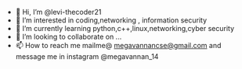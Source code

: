 - 👋 Hi, I’m @levi-thecoder21
- 👀 I’m interested in coding,networking , information security
- 🌱 I’m currently learning python,c++,linux,networking,cyber security
- 💞️ I’m looking to collaborate on ...
- 📫 How to reach me mailme@ megavannancse@gmail.com and message me in instagram @megavannan_14

<!---
levi-thecoder21/levi-thecoder21 is a ✨ special ✨ repository because its `README.md` (this file) appears on your GitHub profile.
You can click the Preview link to take a look at your changes.
--->
